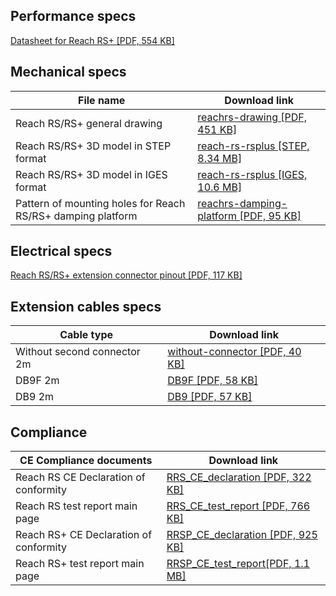 ## Performance specs

[Datasheet for Reach RS+ [PDF, 554 KB]](http://files.emlid.com/reachrs/Reach-RS-Plus-Datasheet.pdf)

## Mechanical specs

| File name | Download link |
|-----------|---------------|
| Reach RS/RS+ general drawing | [reachrs-drawing [PDF, 451 KB]](files/reachrs-drawing.pdf) |
| Reach RS/RS+ 3D model in STEP format | [reach-rs-rsplus [STEP, 8.34 MB]](https://github.com/emlid/hardware/blob/master/reach-rs-rsplus.step) |
| Reach RS/RS+ 3D model in IGES format | [reach-rs-rsplus [IGES, 10.6 MB]](https://github.com/emlid/hardware/blob/master/reach-rs-rsplus.iges) |
| Pattern of mounting holes for Reach RS/RS+ damping platform | [reachrs-damping-platform [PDF, 95 KB]](files/reachrs-damping-platform.pdf) |


## Electrical specs

[Reach RS/RS+ extension connector pinout [PDF, 117 KB]](files/RS232_port.pdf)

## Extension cables specs

| Cable type | Download link |
|-----------|------|
| Without second connector 2m |[without-connector [PDF, 40 KB]](files/without-connector.pdf) |
| DB9F 2m |[DB9F [PDF, 58 KB]](files/DB9F.pdf) |
| DB9 2m |[DB9 [PDF, 57 KB]](files/DB9.pdf) |

## Compliance

| CE Compliance documents | Download link |
|-------------------------|---------------|
| Reach RS CE Declaration of conformity | [RRS_CE_declaration [PDF, 322 KB]](https://files.emlid.com/compliance/RRS_CE_declaration.pdf)
| Reach RS test report main page | [RRS_CE_test_report [PDF, 766 KB]](https://files.emlid.com/compliance/RRS_CE_test_report.pdf)
| Reach RS+ CE Declaration of conformity | [RRSP_CE_declaration [PDF, 925 KB]](https://files.emlid.com/compliance/RRSP_CE_declaration.pdf)
| Reach RS+ test report main page | [RRSP_CE_test_report[PDF, 1.1 MB]](https://files.emlid.com/compliance/RRSP_CE_test_report.pdf)
